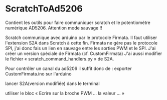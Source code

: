 # ScratchToAd5206
Contient les outils pour faire communiquer scratch et le potentiomètre numérique AD5206.
Attention mode sauvage !!

Scratch communique avec arduino par le protocole Firmata. Il faut utiliser l'extension S2A dans Scratch à cette fin.
Firmata ne gère pas le protocole SPI, j'ai donc fais un lien en sauvage entre les sorties PWM et le SPI.
J'ai créer un version spéciale de Firmata (cf. CustomFirmata)
J'ai aussi modifier le fichier « scratch_command_handlers.py » de S2A.

Pour contrôler un canal du ad5206 il suffit donc de :
exporter CustomFirmata.ino sur l'arduino

lancer S2A(version modifiée) dans le terminal

utiliser le bloc « Ecrire sur la broche PWM … la valeur … »
